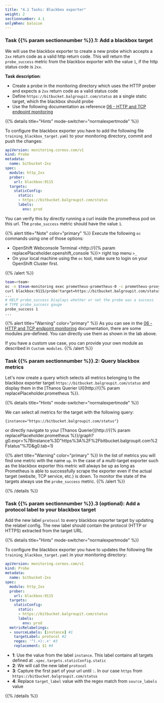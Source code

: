 ```yaml
---
title: "4.1 Tasks: Blackbox exporter"
weight: 2
sectionnumber: 4.1
onlyWhen: baloise
---
```


### Task {{% param sectionnumber %}}.1: Add a blackbox target

We will use the blackbox exporter to create a new probe which accepts a `2xx` return code as a valid http return code. This will return the `probe_success` metric from the blackbox exporter with the value `1`, if the http status code is `2xx`.

**Task description**:

* Create a probe in the monitoring directory which uses the HTTP prober and expects a `2xx` return code as a valid status code
* Define `https://bitbucket.balgroupit.com/status` as a single static target, which the blackbox should probe
* Use the following documentation as reference [06 - HTTP and TCP endpoint monitoring](https://confluence.baloisenet.com/atlassian/display/BALMATE/06+-+HTTP+and+TCP+endpoint+monitoring)


{{% details title="Hints" mode-switcher="normalexpertmode" %}}

To configure the blackbox exporter you have to add the following file `training_blackbox_target.yaml` to your monitoring directory, commit and push the changes:

```yaml
apiVersion: monitoring.coreos.com/v1
kind: Probe
metadata:
  name: bitbucket-2xx
spec:
  module: http_2xx
  prober:
    url: blackbox:9115
  targets:
    staticConfig:
      static:
      - https://bitbucket.balgroupit.com/status
      labels:
        env: prod
```

You can verify this by directly running a curl inside the prometheus pod on this url. The `probe_success` metric should have the value `1`.

{{% alert title="Note" color="primary" %}}
Execute the following `oc` commands using one of those options:

* OpenShift Webconsole Terminal <http://{{% param replacePlaceholder.openshift_console %}}> right top menu `>_`
* On your local machine using the `oc` tool, make sure to login on your OpenShift Cluster first.

{{% /alert %}}

```bash
team=<team>
oc -n $team-monitoring exec prometheus-prometheus-0 -c prometheus-proxy -- \
curl blackbox:9115/probe?target=https://bitbucket.balgroupit.com/status&module=http_2xx
...
# HELP probe_success Displays whether or not the probe was a success
# TYPE probe_success gauge
probe_success 1
...
```

{{% alert title="Warning" color="primary" %}}
As you can see in the [06 - HTTP and TCP endpoint monitoring](https://confluence.baloisenet.com/atlassian/display/BALMATE/06+-+HTTP+and+TCP+endpoint+monitoring) documentation, there are some modules pre-defined. You can directly use them as shown in the lab above.

If you have a custom use case, you can provide your own module as described in `Custom modules`.
{{% /alert %}}


### Task {{% param sectionnumber %}}.2: Query blackbox metrics

Let's now create a query which selects all metrics belonging to the blackbox exporter target `https://bitbucket.balgroupit.com/status` and display them in the [Thanos Querier UI](http://{{% param replacePlaceholder.prometheus %}}.

{{% details title="Hints" mode-switcher="normalexpertmode" %}}

We can select all metrics for the target with the following query:

```promql
{instance="https://bitbucket.balgroupit.com/status"}
```

or directly navigate to your [Thanos Querier](http://{{% param replacePlaceholder.prometheus %}}/graph?g0.expr=%7Binstance%3D"https%3A%2F%2Fbitbucket.balgroupit.com%2Fstatus"%7D&g0.tab=1)


{{% alert title="Warning" color="primary" %}}
In the list of metrics you will find one metric with the name `up`. In the case of a multi-target exporter such as the blackbox exporter this metric will always be up as long as Prometheus is able to successfully scrape the exporter even if the actual target (website, TCP service, etc.) is down. To monitor the state of the targets always use the `probe_success` metric.
{{% /alert %}}

{{% /details %}}


### Task {{% param sectionnumber %}}.3 (optional): Add a protocol label to your blackbox target

Add the new label `protocol` to every blackbox exporter target by updating the relabel config. The new label should contain the protocol (HTTP or HTTPS) extracted from the target URL.

{{% details title="Hints" mode-switcher="normalexpertmode" %}}

To configure the blackbox exporter you have to updates the following file `training_blackbox_target.yaml` in your monitoring directory:

```yaml
apiVersion: monitoring.coreos.com/v1
kind: Probe
metadata:
  name: bitbucket-2xx
spec:
  module: http_2xx
  prober:
    url: blackbox:9115
  targets:
    staticConfig:
      static:
      - https://bitbucket.balgroupit.com/status
      labels:
        env: prod
  metricRelabelings:
  - sourceLabels: [instance] #1
    targetLabel: protocol #2
    regex: '^(.+):.+' #3
    replacement: $1 #4

```

* **1**: Use the value from the label `instance`. This label contains all targets defined at `.spec.targets.staticConfig.static`
* **2**: We will call the new label `protocol`
* **3**: Capture the first part of your url until `:`. In our case `https` from `https://bitbucket.balgroupit.com/status`
* **4**: Replace `target_label` value with the regex match from `source_labels` value

{{% /details %}}
